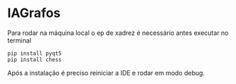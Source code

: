 # IAGrafos
Para rodar na máquina local o ep de xadrez é necessário antes executar no terminal
``` ssh
pip install pyqt5
pip install chess
```
Após a instalação é preciso reiniciar a IDE  e rodar em modo debug.
